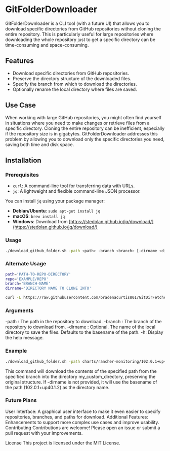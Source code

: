 # GitFolderDownloader

GitFolderDownloader is a CLI tool (with a future UI) that allows you to download specific directories from GitHub repositories without cloning the entire repository. This is particularly useful for large repositories where downloading the whole repository just to get a specific directory can be time-consuming and space-consuming.

## Features

- Download specific directories from GitHub repositories.
- Preserve the directory structure of the downloaded files.
- Specify the branch from which to download the directories.
- Optionally rename the local directory where files are saved.

## Use Case

When working with large GitHub repositories, you might often find yourself in situations where you need to make changes or retrieve files from a specific directory. Cloning the entire repository can be inefficient, especially if the repository size is in gigabytes. GitFolderDownloader addresses this problem by allowing you to download only the specific directories you need, saving both time and disk space.

## Installation

### Prerequisites

- `curl`: A command-line tool for transferring data with URLs.
- `jq`: A lightweight and flexible command-line JSON processor.

You can install `jq` using your package manager:

- **Debian/Ubuntu**: `sudo apt-get install jq`
- **macOS**: `brew install jq`
- **Windows**: Download from [https://stedolan.github.io/jq/download/](https://stedolan.github.io/jq/download/)

### Usage

```sh
./download_github_folder.sh -path <path> -branch <branch> [-dirname <dirname>]
```

### Alternate Usage

```sh
path='PATH-TO-REPO-DIRECTORY'
repo='EXAMPLE/REPO'
branch='BRANCH-NAME'
dirname='DIRECTORY NAME TO CLONE INTO'

curl -L https://raw.githubusercontent.com/bradenacurtis801/GitDirFetcher/main/download_github_folder.sh | sh -s -- -path $path -repo $repo -branch $branch -dirname $dirname
```

### Arguments
-path <path>: The path in the repository to download.
-branch <branch>: The branch of the repository to download from.
-dirname <dirname>: Optional. The name of the local directory to save the files. Defaults to the basename of the path.
-h: Display the help message.

### Example
```sh
./download_github_folder.sh -path charts/rancher-monitoring/102.0.1+up40.1.2 -branch dev-v2.9 -dirname my_custom_directory
```

This command will download the contents of the specified path from the specified branch into the directory my_custom_directory, preserving the original structure. If -dirname is not provided, it will use the basename of the path (102.0.1+up40.1.2) as the directory name.

### Future Plans
User Interface: A graphical user interface to make it even easier to specify repositories, branches, and paths for download.
Additional Features: Enhancements to support more complex use cases and improve usability.
Contributing
Contributions are welcome! Please open an issue or submit a pull request with your improvements.

License
This project is licensed under the MIT License.
